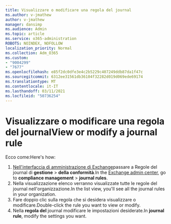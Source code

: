 ```yaml
---
title: Visualizzare o modificare una regola del journal
ms.author: v-jmathew
author: v-jmathew
manager: dansimp
ms.audience: Admin
ms.topic: article
ms.service: o365-administration
ROBOTS: NOINDEX, NOFOLLOW
localization_priority: Normal
ms.collection: Adm_O365
ms.custom:
- "9004299"
- "7677"
ms.openlocfilehash: e85f2dc0dfe3e4c2b5229c407249ddb87da1f47c
ms.sourcegitcommit: 6312ee31561db36104f32282d019d069ede69174
ms.translationtype: MT
ms.contentlocale: it-IT
ms.lasthandoff: 03/11/2021
ms.locfileid: "50736254"
---
```

# <a name="view-or-modify-a-journal-rule"></a><span data-ttu-id="9eda0-102">Visualizzare o modificare una regola del journal</span><span class="sxs-lookup"><span data-stu-id="9eda0-102">View or modify a journal rule</span></span>

<span data-ttu-id="9eda0-103">Ecco come:</span><span class="sxs-lookup"><span data-stu-id="9eda0-103">Here's how:</span></span>

1. <span data-ttu-id="9eda0-104">[Nell'interfaccia di amministrazione di Exchange](https://go.microsoft.com/fwlink/p/?linkid=2059104)passare a Regole del journal di **gestione**  >  **della conformità**.</span><span class="sxs-lookup"><span data-stu-id="9eda0-104">In the [Exchange admin center](https://go.microsoft.com/fwlink/p/?linkid=2059104), go to **compliance management** > **journal rules**.</span></span>
2. <span data-ttu-id="9eda0-105">Nella visualizzazione elenco verranno visualizzate tutte le regole del journal nell'organizzazione.</span><span class="sxs-lookup"><span data-stu-id="9eda0-105">In the list view, you'll see all the journal rules in your organization.</span></span>
3. <span data-ttu-id="9eda0-106">Fare doppio clic sulla regola che si desidera visualizzare o modificare.</span><span class="sxs-lookup"><span data-stu-id="9eda0-106">Double-click the rule you want to view or modify.</span></span>
4. <span data-ttu-id="9eda0-107">Nella **regola del** journal modificare le impostazioni desiderate.</span><span class="sxs-lookup"><span data-stu-id="9eda0-107">In **journal rule**, modify the settings you want.</span></span>
